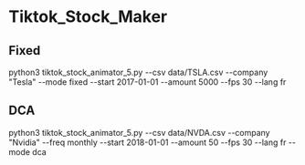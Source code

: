 # Tiktok_Stock_Maker

## Fixed

python3 tiktok_stock_animator_5.py --csv data/TSLA.csv --company "Tesla" --mode fixed --start 2017-01-01 --amount 5000 --fps 30 --lang fr

## DCA

python3 tiktok_stock_animator_5.py --csv data/NVDA.csv  --company "Nvidia" --freq monthly --start 2018-01-01 --amount 50 --fps 30 --lang fr --mode dca
